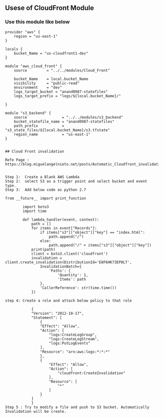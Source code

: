## Usese of CloudFront Module


### Use this module like below 

    provider "aws" {
        region = "us-east-1"
    }

    locals {
        bucket_Name = "us-cloudfront1-dev"
    }

    module "aws_cloud_front" {
        source         = "../../modules/Cloud_Front"

        bucket_Name    = local.bucket_Name
        visibility     = "public-read"
        environment    = "dev"
        logs_target_bucket = "anand0987-statefiles"
        logs_target_prefix = "logs/${local.bucket_Name}/"
        
    }

    module "s3_backend" {
        source                = "../../modules/s3_backend"
        bucket_statefile_name = "anand0987-statefiles"
        path_prefix           = "s3_state_files/${local.bucket_Name}/s3.tfstate"
        region_name           = "us-east-1"            
    }


    ## Cloud Front invalidation

    Refe Page : https://blog.miguelangelnieto.net/posts/Automatic_Cloudfront_invalidation_with_Amazon_Lambda.html


    Step 1:  Create a Blank AWS Lambda 
    Step 2:  select S3 as a trigger point and select bucket and event type.
    Step 3:  Add below code as python 2.7

    from __future__ import print_function

            import boto3
            import time

            def lambda_handler(event, context):
                path = []
                for items in event["Records"]:
                    if items["s3"]["object"]["key"] == "index.html":
                        path.append("/")
                    else:
                        path.append("/" + items["s3"]["object"]["key"])
                print(path)
                client = boto3.client('cloudfront')
                invalidation = client.create_invalidation(DistributionId='E8F6HK73EP0LT',
                    InvalidationBatch={
                        'Paths': {
                            'Quantity': 1,
                            'Items': path
                    },
                    'CallerReference': str(time.time())
                })

    step 4: Create a role and attach below policy to that role

                {
                "Version": "2012-10-17",
                "Statement": [
                    {
                    "Effect": "Allow",
                    "Action": [
                        "logs:CreateLogGroup",
                        "logs:CreateLogStream",
                        "logs:PutLogEvents"
                    ],
                    "Resource": "arn:aws:logs:*:*:*"
                    },
                    {
                        "Effect": "Allow",
                        "Action": [
                            "cloudfront:CreateInvalidation"
                        ],
                        "Resource": [
                            "*"
                        ]
                    }
                ]
                }
    Step 5 : Try to modify a file and push to S3 bucket. Automatically Invalidation will be create.